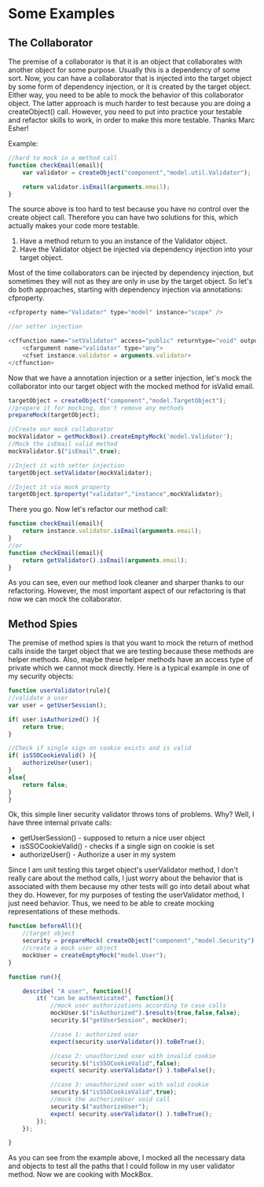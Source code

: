 # Some Examples

## The Collaborator

The premise of a collaborator is that it is an object that collaborates with another object for some purpose. Usually this is a dependency of some sort. Now, you can have a collaborator that is injected into the target object by some form of dependency injection, or it is created by the target object. Either way, you need to be able to mock the behavior of this collaborator object. The latter approach is much harder to test because you are doing a createObject() call. However, you need to put into practice your testable and refactor skills to work, in order to make this more testable. Thanks Marc Esher!

Example:

```javascript
//hard to mock in a method call
function checkEmail(email){
	var validator = createObject("component","model.util.Validator");

	return validator.isEmail(arguments.email);
}
```

The source above is too hard to test because you have no control over the create object call. Therefore you can have two solutions for this, which actually makes your code more testable.

1. Have a method return to you an instance of the Validator object.
2. Have the Validator object be injected via dependency injection into your target object.

Most of the time collaborators can be injected by dependency injection, but sometimes they will not as they are only in use by the target object. So let's do both approaches, starting with dependency injection via annotations: cfproperty.

```javascript
<cfproperty name="Validator" type="model" instance="scope" />

//or setter injection

<cffunction name="setValidator" access="public" returntype="void" output="false">
	<cfargument name="validator" type="any">
	<cfset instance.validator = arguments.validator>
</cffunction>
```

Now that we have a annotation injection or a setter injection, let's mock the collaborator into our target object with the mocked method for isValid email.

```javascript
targetObject = createObject("component","model.TargetObject");
//prepare it for mocking, don't remove any methods
prepareMock(targetObject);

//Create our mock collaborator
mockValidator = getMockBox().createEmptyMock('model.Validator');
//Mock the isEmail valid method
mockValidator.$("isEmail",true);

//Inject it with setter injection
targetObject.setValidator(mockValidator);

//Inject it via mock property
targetObject.$property("validator","instance",mockValidator);
```

There you go. Now let's refactor our method call:


```javascript
function checkEmail(email){
	return instance.validator.isEmail(arguments.email);
}
//or
function checkEmail(email){
	return getValidator().isEmail(arguments.email);
}

```

As you can see, even our method look cleaner and sharper thanks to our refactoring. However, the most important aspect of our refactoring is that now we can mock the collaborator.

## Method Spies

The premise of method spies is that you want to mock the return of method calls inside the target object that we are testing because these methods are helper methods. Also, maybe these helper methods have an access type of private which we cannot mock directly. Here is a typical example in one of my security objects:

```javascript
function userValidator(rule){
//validate a user
var user = getUserSession();

if( user.isAuthorized() ){
	return true;
}

//Check if single sign on cookie exists and is valid
if( isSSOCookieValid() ){
	authorizeUser(user);
}
else{
	return false;
}
}
```

Ok, this simple liner security validator throws tons of problems. Why? Well, I have three internal private calls:

* getUserSession() - supposed to return a nice user object
* isSSOCookieValid() - checks if a single sign on cookie is set
* authorizeUser() - Authorize a user in my system

Since I am unit testing this target object's userValidator method, I don't really care about the method calls, I just worry about the behavior that is associated with them because my other tests will go into detail about what they do. However, for my purposes of testing the userValidator method, I just need behavior. Thus, we need to be able to create mocking representations of these methods.

```javascript
function beforeAll(){
	//target object
	security = prepareMock( createObject("component","model.Security") );
	//create a mock user object
	mockUser = createEmptyMock("model.User");
}

function run(){

	describe( "A user", function(){
		it( "can be authenticated", function(){
			//mock user authorizations according to case calls
			mockUser.$("isAuthorized").$results(true,false,false);
			security.$("getUserSession", mockUser);

			//case 1: authorized user
			expect(security.userValidator()).toBeTrue();

			//case 2: unauthorized user with invalid cookie
			security.$("isSSOCookieValid",false);
			expect( security.userValidator() ).toBeFalse();

			//case 3: unauthorized user with valid cookie
			security.$("isSSOCookieValid",true);
			//mock the authorizeUser void call
			security.$("authorizeUser");
			expect( security.userValidator() ).toBeTrue();
		});
	});

}
```

As you can see from the example above, I mocked all the necessary data and objects to test all the paths that I could follow in my user validator method. Now we are cooking with MockBox.

